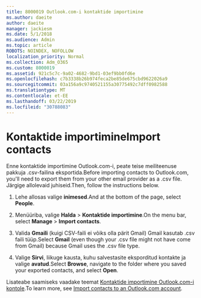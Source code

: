 ```yaml
---
title: 8000019 Outlook.com-i kontaktide importimine
ms.author: daeite
author: daeite
manager: jackiesm
ms.date: 5/1/2018
ms.audience: Admin
ms.topic: article
ROBOTS: NOINDEX, NOFOLLOW
localization_priority: Normal
ms.collection: Adm_O365
ms.custom: 8000019
ms.assetid: 921c5c7c-9a02-4682-9bd1-03ef9bb0fd6e
ms.openlocfilehash: c7b3338b26b974feca2be85de675cbd9622026a9
ms.sourcegitcommit: 03a156a9c9740521155a30775492c7dff0982588
ms.translationtype: MT
ms.contentlocale: et-EE
ms.lasthandoff: 03/22/2019
ms.locfileid: "30788083"
---
```

# <a name="import-contacts"></a><span data-ttu-id="2e15d-102">Kontaktide importimine</span><span class="sxs-lookup"><span data-stu-id="2e15d-102">Import contacts</span></span>

<span data-ttu-id="2e15d-103">Enne kontaktide importimine Outlook.com-i, peate teise meiliteenuse pakkuja .csv-failina eksportida.</span><span class="sxs-lookup"><span data-stu-id="2e15d-103">Before importing contacts to Outlook.com, you'll need to export them from your other email provider as a .csv file.</span></span> <span data-ttu-id="2e15d-104">Järgige allolevaid juhiseid.</span><span class="sxs-lookup"><span data-stu-id="2e15d-104">Then, follow the instructions below.</span></span>
  
1. <span data-ttu-id="2e15d-105">Lehe allosas valige **inimesed**.</span><span class="sxs-lookup"><span data-stu-id="2e15d-105">And at the bottom of the page, select **People**.</span></span> 
    
2. <span data-ttu-id="2e15d-106">Menüüriba, valige **Halda** \> **Kontaktide importimine**.</span><span class="sxs-lookup"><span data-stu-id="2e15d-106">On the menu bar, select **Manage** \> **Import contacts**.</span></span> 
    
3. <span data-ttu-id="2e15d-107">Valida **Gmaili** (kuigi CSV-faili ei võiks olla pärit Gmail) Gmail kasutab .csv faili tüüp.</span><span class="sxs-lookup"><span data-stu-id="2e15d-107">Select **Gmail** (even though your .csv file might not have come from Gmail) because Gmail uses the .csv file type.</span></span> 
    
4. <span data-ttu-id="2e15d-108">Valige **Sirvi**, liikuge kausta, kuhu salvestasite eksporditud kontakte ja valige **avatud**.</span><span class="sxs-lookup"><span data-stu-id="2e15d-108">Select **Browse**, navigate to the folder where you saved your exported contacts, and select **Open**.</span></span> 
    
<span data-ttu-id="2e15d-109">Lisateabe saamiseks vaadake teemat [Kontaktide importimine Outlook.com-i kontole](https://go.microsoft.com/fwlink/p/?linkid=873136).</span><span class="sxs-lookup"><span data-stu-id="2e15d-109">To learn more, see [Import contacts to an Outlook.com account](https://go.microsoft.com/fwlink/p/?linkid=873136).</span></span>
  

